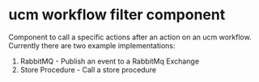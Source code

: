 # ucm workflow filter component

Component to call a specific actions after an action on an ucm workflow.
Currently there are two example implementations:

1. RabbitMQ - Publish an event to a RabbitMq Exchange
3. Store Procedure - Call a store procedure
